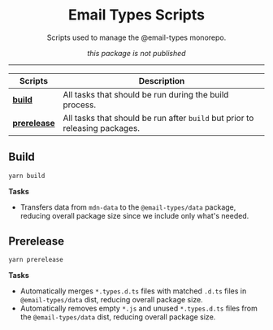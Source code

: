 <div align="center">

# Email Types Scripts

Scripts used to manage the @email-types monorepo.

_this package is not published_

</div>

---

| Scripts                       | Description                                                                 |
| ----------------------------- | --------------------------------------------------------------------------- |
| [**build**](#build)           | All tasks that should be run during the build process.                      |
| [**prerelease**](#prerelease) | All tasks that should be run after `build` but prior to releasing packages. |

## Build

```sh
yarn build
```

**Tasks**

- Transfers data from `mdn-data` to the `@email-types/data` package, reducing
  overall package size since we include only what's needed.

## Prerelease

```sh
yarn prerelease
```

**Tasks**

- Automatically merges `*.types.d.ts` files with matched `.d.ts` files in
  `@email-types/data` dist, reducing overall package size.
- Automatically removes empty `*.js` and unused `*.types.d.ts` files from the
  `@email-types/data` dist, reducing overall package size.
